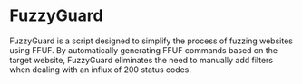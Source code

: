 # FuzzyGuard

FuzzyGuard is a script designed to simplify the process of fuzzing websites using FFUF. By automatically generating FFUF commands based on the target website, FuzzyGuard eliminates the need to manually add filters when dealing with an influx of 200 status codes.
